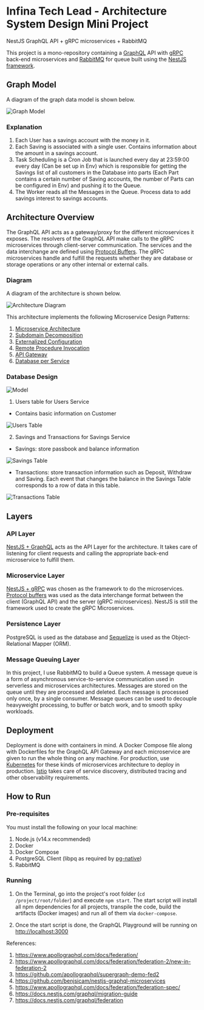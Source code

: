 # Infina Tech Lead - Architecture System Design Mini Project

NestJS GraphQL API + gRPC microservices + RabbitMQ

This project is a mono-repository containing a [GraphQL](https://graphql.org/) API with [gRPC](https://grpc.io/) back-end microservices and [RabbitMQ](https://www.rabbitmq.com/) for queue built using the [NestJS framework](https://nestjs.com/).

## Graph Model

A diagram of the graph data model is shown below.

![Graph Model](./docs/img/graph-model.png)

### Explanation

1. Each User has a savings account with the money in it.
2. Each Saving is associated with a single user. Contains information about the amount in a savings account.
3. Task Scheduling is a Cron Job that is launched every day at 23:59:00 every day (Can be set up in Env) which is responsible for getting the Savings list of all customers in the Database into parts (Each Part contains a certain number of Saving accounts, the number of Parts can be configured in Env) and pushing it to the Queue.
4. The Worker reads all the Messages in the Queue. Process data to add savings interest to savings accounts.

## Architecture Overview

The GraphQL API acts as a gateway/proxy for the different microservices it exposes. The resolvers of the GraphQL API make calls to the gRPC microservices through client-server communication. The services and the data interchange are defined using [Protocol Buffers](https://developers.google.com/protocol-buffers/). The gRPC microservices handle and fulfill the requests whether they are database or storage operations or any other internal or external calls.

### Diagram

A diagram of the architecture is shown below.

![Architecture Diagram](./docs/img/archi-diagram.png)

This architecture implements the following Microservice Design Patterns:

1. [Microservice Architecture](https://microservices.io/patterns/microservices.html)
2. [Subdomain Decomposition](https://microservices.io/patterns/decomposition/decompose-by-subdomain.html)
3. [Externalized Configuration](https://microservices.io/patterns/externalized-configuration.html)
4. [Remote Procedure Invocation](https://microservices.io/patterns/communication-style/rpi.html)
5. [API Gateway](https://microservices.io/patterns/apigateway.html)
6. [Database per Service](https://microservices.io/patterns/data/database-per-service.html)

### Database Design

![Model](./docs/img/model_daigram.png)

1. Users table for Users Service

- Contains basic information on Customer

![Users Table](./docs/img/users_table.png)

2. Savings and Transactions for Savings Service

- Savings: store passbook and balance information

![Savings Table](./docs/img/savings_table.png)

- Transactions: store transaction information such as Deposit, Withdraw and Saving. Each event that changes the balance in the Savings Table corresponds to a row of data in this table.

![Transactions Table](./docs/img/transactions_table.png)

## Layers

### API Layer

[NestJS + GraphQL](https://nestjs.com/) acts as the API Layer for the architecture. It takes care of listening for client requests and calling the appropriate back-end microservice to fulfill them.

### Microservice Layer

[NestJS + gRPC](https://grpc.io/) was chosen as the framework to do the microservices. [Protocol buffers](https://developers.google.com/protocol-buffers/) was used as the data interchange format between the client (GraphQL API) and the server (gRPC microservices). NestJS is still the framework used to create the gRPC Microservices.

### Persistence Layer

PostgreSQL is used as the database and [Sequelize](https://sequelize.org) is used as the Object-Relational Mapper (ORM).

### Message Queuing Layer

In this project, I use RabbitMQ to build a Queue system. A message queue is a form of asynchronous service-to-service communication used in serverless and microservices architectures. Messages are stored on the queue until they are processed and deleted. Each message is processed only once, by a single consumer. Message queues can be used to decouple heavyweight processing, to buffer or batch work, and to smooth spiky workloads.

## Deployment

Deployment is done with containers in mind. A Docker Compose file along with Dockerfiles for the GraphQL API Gateway and each microservice are given to run the whole thing on any machine. For production, use [Kubernetes](https://kubernetes.io/) for these kinds of microservices architecture to deploy in production. [Istio](https://istio.io/) takes care of service discovery, distributed tracing and other observability requirements.

## How to Run

### Pre-requisites

You must install the following on your local machine:

1. Node.js (v14.x recommended)
2. Docker
3. Docker Compose
4. PostgreSQL Client (libpq as required by [pg-native](https://www.npmjs.com/package/pg-native#install))
5. RabbitMQ

### Running

1. On the Terminal, go into the project's root folder (`cd /project/root/folder`) and execute `npm start`. The start script will install all npm dependencies for all projects, transpile the code, build the artifacts (Docker images) and run all of them via `docker-compose`.

2. Once the start script is done, the GraphQL Playground will be running on [http://localhost:3000](http://localhost:3000)

References:

1. https://www.apollographql.com/docs/federation/
2. https://www.apollographql.com/docs/federation/federation-2/new-in-federation-2
3. https://github.com/apollographql/supergraph-demo-fed2
4. https://github.com/benjsicam/nestjs-graphql-microservices
5. https://www.apollographql.com/docs/federation/federation-spec/
6. https://docs.nestjs.com/graphql/migration-guide
7. https://docs.nestjs.com/graphql/federation
